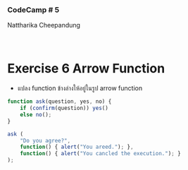 ### CodeCamp # 5 <br>
Nattharika Cheepandung <br>
<br>
<br>

# Exercise 6 Arrow Function

- แปลง function ข้างล่างให้อยู่ในรูป arrow function

```javascript
function ask(question, yes, no) {
    if (confirm(question)) yes()
    else no();
}

ask (
    "Do you agree?",
    function() { alert("You areed."); },
    function() { alert("You cancled the execution."); }
);

```